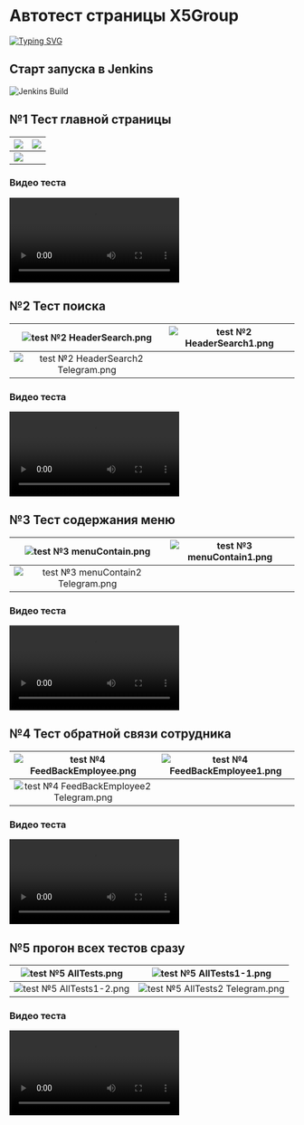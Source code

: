 #   Автотест страницы X5Group 

[![Typing SVG](https://readme-typing-svg.herokuapp.com?color=%2336BCF7&lines=Автотест+страницы+X5Group)](https://www.x5.ru/ru/)

<h2>  Старт запуска в Jenkins </h2>

<img title="Jenkins Build" src="https://github.com/Taygib/X5Group_Test/blob/FiveTests/materials/screens/Jenkins%20Start.png?raw=true">


<h2> №1 Тест главной страницы </h2>

| <img src="materials/screens/test%20%E2%84%961%20MainPage.png?raw=true"> | <img src="materials/screens/test%20%E2%84%961%20MainPage1.png?raw=true"> |
|:-----------------------------------------------------------------------------------------------------------------------------:|:------------------------------------------------------------------------:|
|  <img src="materials/screens/test%20%E2%84%961%20MainPage2%20Telegram.png?raw=true">|                                                                          | 

### Видео теста 
<video src="https://user-images.githubusercontent.com/105595414/225107084-5e28cb85-46b2-4166-a95b-b73f16108ce7.mp4"></video>


<h2> №2 Тест поиска </h2>

|![test №2 HeaderSearch.png](materials%2Fscreens%2Ftest%20%E2%84%962%20HeaderSearch.png)|![test №2 HeaderSearch1.png](materials%2Fscreens%2Ftest%20%E2%84%962%20HeaderSearch1.png)|
|:---:|:---:|
|![test №2 HeaderSearch2 Telegram.png](materials%2Fscreens%2Ftest%20%E2%84%962%20HeaderSearch2%20Telegram.png)||

### Видео теста

<video src="https://user-images.githubusercontent.com/105595414/225115497-60e318ce-768a-444b-826a-a6d5e9131ca1.mp4"></video>


<h2> №3 Тест содержания меню </h2>

| ![test №3 menuContain.png](materials%2Fscreens%2Ftest%20%E2%84%963%20menuContain.png)  | ![test №3 menuContain1.png](materials%2Fscreens%2Ftest%20%E2%84%963%20menuContain1.png) |
|:-----------------------------------------------------------------------------------------------------------:|:--------:|
| ![test №3 menuContain2 Telegram.png](materials%2Fscreens%2Ftest%20%E2%84%963%20menuContain2%20Telegram.png) |    |

### Видео теста

<video src="https://user-images.githubusercontent.com/105595414/225117313-c7a4cd03-4778-4437-a4c0-3cb6495ffd8d.mp4"></video>

<h2> №4 Тест обратной связи сотрудника </h2>

|![test №4 FeedBackEmployee.png](materials%2Fscreens%2Ftest%20%E2%84%964%20FeedBackEmployee.png)|![test №4 FeedBackEmployee1.png](materials%2Fscreens%2Ftest%20%E2%84%964%20FeedBackEmployee1.png)|
|:---:|:---:|
|![test №4 FeedBackEmployee2 Telegram.png](materials%2Fscreens%2Ftest%20%E2%84%964%20FeedBackEmployee2%20Telegram.png)||

### Видео теста

<video src="https://user-images.githubusercontent.com/105595414/225122657-60f841f9-0216-4920-83ca-64c76e8905ca.mp4"></video>

<h2> №5 прогон всех тестов сразу </h2>

|![test №5 AllTests.png](materials%2Fscreens%2Ftest%20%E2%84%965%20AllTests.png)|![test №5 AllTests1-1.png](materials%2Fscreens%2Ftest%20%E2%84%965%20AllTests1-1.png)|
|:---:|:---:|
|![test №5 AllTests1-2.png](materials%2Fscreens%2Ftest%20%E2%84%965%20AllTests1-2.png)|![test №5 AllTests2 Telegram.png](materials%2Fscreens%2Ftest%20%E2%84%965%20AllTests2%20Telegram.png)|

### Видео теста

<video src="https://user-images.githubusercontent.com/105595414/225123438-4ff1c8a5-2858-4dd2-b754-a9984357eaa2.mp4"></video>

